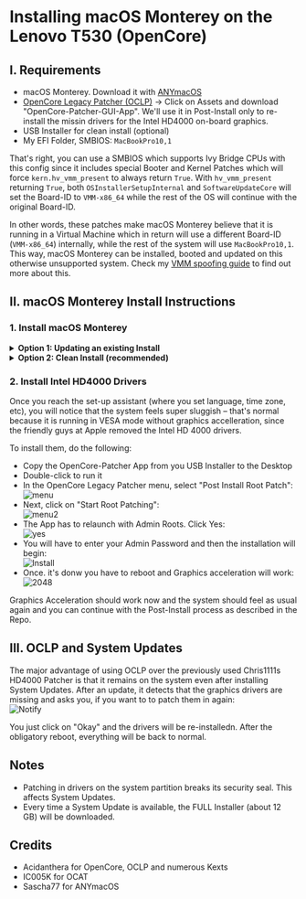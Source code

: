 # Installing macOS Monterey on the Lenovo T530 (OpenCore)

## I. Requirements

- macOS Monterey. Download it with [ANYmacOS](https://www.sl-soft.de/anymacos/)
- [OpenCore Legacy Patcher (OCLP)](https://github.com/dortania/OpenCore-Legacy-Patcher/releases) &rarr; Click on Assets and download "OpenCore-Patcher-GUI-App". We'll use it in Post-Install only to re-install the missin drivers for the Intel HD4000 on-board graphics. 
- USB Installer for clean install (optional)
- My EFI Folder, SMBIOS: `MacBookPro10,1` 

That's right, you can use a SMBIOS which supports Ivy Bridge CPUs with this config since it includes special Booter and Kernel Patches which will force `kern.hv_vmm_present` to always return `True`. With `hv_vmm_present` returning `True`, both `OSInstallerSetupInternal` and `SoftwareUpdateCore` will set the Board-ID to `VMM-x86_64` while the rest of the OS will continue with the original Board-ID. 

In other words, these patches make macOS Monterey believe that it is running in a Virtual Machine which in return will use a different Board-ID (`VMM-x86_64`) internally, while the rest of the system will use `MacBookPro10,1`. This way, macOS Monterey can be installed, booted and updated on this otherwise unsupported system. Check my [VMM spoofing guide](https://github.com/5T33Z0/OC-Little-Translated/tree/main/09_Board-ID_VMM-Spoof) to find out more about this.

## II. macOS Monterey Install Instructions

### 1. Install macOS Monterey
<details>
<summary><strong>Option 1: Updating an existing Install</strong></summary>

**Option 1**: Updating an existing macOS Monterey Installation

- Download OCLP
- Mount your EFI Partition
- Paste in my EFI Folder and edit the `config.plist`:
	- Change SMBIOS to `MacBookPro10,1` (should be set by default)
	- Change `csr-active-config` to: `EF0F0000` (a must to install the Intel HD4000 Drivers)
- Run the "Install macOS Monterey" App you've downloaded with ANYmacOS
- There will be a few reboots
- Boot from the new macOS Partition until it's no longer present in the Boot Picker

Continue with Step 2.
</details>
<details>
<summary><strong>Option 2: Clean Install (recommended)</strong></summary>

**Option 2**: Clean Install from USB flash drive (recommended)

If you want to create a USB Installer, you can use ANYmacOS as well or this Terminal command (name of the USB flash drive must be "USB"):

`sudo /Applications/Install\ macOS\ Monterey\ beta.app/Contents/Resources/createinstallmedia --nointeraction --downloadassets --volume /Volumes/USB`

After the USB installer has been created, do the following:

- Copy the OpenCore-Patcher App to the USB Installer (and OCAT or your plist Editor of choise as well)
- Mount EFI Partition of the USB flash drive
- Paste in my EFI Folder and edit the `config.plist`:
	- Change SMBIOS to `MacBookPro10,1` (should be set already)
	- Change `csr-active-config` to: `EF0F0000` (a must to install the Intel HD400 Drivers)
- Reboot from USB flash drive 
- Once you see the Install dialog go to Utilities and run Disk Utility to format the SSD or APFS Container you want to use.
- Continue the installation
- There will be a few reboots along the way. Boot rom the new Install Partition until it's no longer present in the Boot Picker

Continue with "Installation (Phase 2)".
</details>

### 2. Install Intel HD4000 Drivers

Once you reach the set-up assistant (where you set language, time zone, etc), you will notice that the system feels super sluggish – that's normal because it is running in VESA mode without graphics accelleration, since the friendly guys at Apple removed the Intel HD 4000 drivers. 

To install them, do the following:

- Copy the OpenCore-Patcher App from you USB Installer to the Desktop
- Double-click to run it 
- In the OpenCore Legacy Patcher menu, select "Post Install Root Patch":</br>![menu](https://user-images.githubusercontent.com/76865553/181920348-21a3abad-311f-49c6-b4d9-25e6560b6150.png)
- Next, click on "Start Root Patching":</br>![menu2](https://user-images.githubusercontent.com/76865553/181920368-bdfff312-6390-40a5-9af8-8331569fbe17.png)
- The App has to relaunch with Admin Roots. Click Yes:</br>![yes](https://user-images.githubusercontent.com/76865553/181920381-2b6a4194-60c3-472e-81bb-c5478e3298f9.png)
- You will have to enter your Admin Password and then the installation will begin:</br>![Install](https://user-images.githubusercontent.com/76865553/181920398-38ddf7c5-0dfd-428e-9d7a-5646010d3c08.png)
- Once. it's donw you have to reboot and Graphics acceleration will work:</br>![2048](https://user-images.githubusercontent.com/76865553/181920410-28cc08d2-0bcd-4868-b30d-112caec7206d.png)

Graphics Acceleration should work now and the system should feel as usual again and you can continue with the Post-Install process as described in the Repo.

## III. OCLP and System Updates
The major advantage of using OCLP over the previously used Chris1111s HD4000 Patcher is that it remains on the system even after installing System Updates. After an update, it detects that the graphics drivers are missing and asks you, if you want to to patch them in again:</br>![Notify](https://user-images.githubusercontent.com/76865553/181934588-82703d56-1ffc-471c-ba26-e3f59bb8dec6.png)

You just click on "Okay" and the drivers will be re-installedn. After the obligatory reboot, everything will be back to normal.

## Notes
- Patching in drivers on the system partition breaks its security seal. This affects System Updates.
- Every time a System Update is available, the FULL Installer (about 12 GB) will be downloaded.

## Credits
- Acidanthera for OpenCore, OCLP and numerous Kexts
- IC005K for OCAT
- Sascha77 for ANYmacOS
